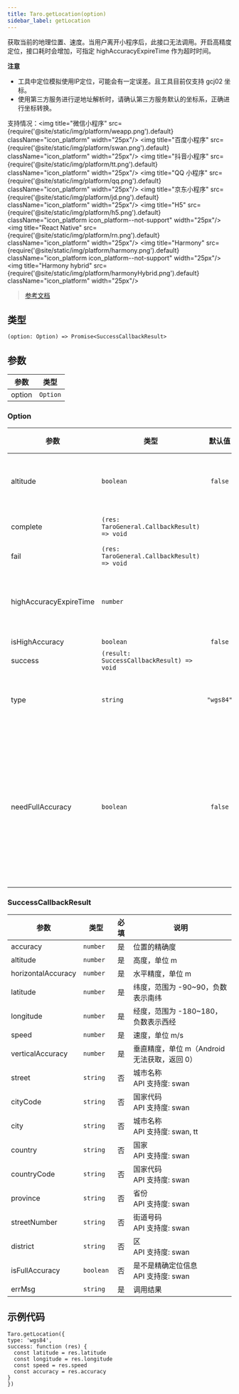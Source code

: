 ```yaml
---
title: Taro.getLocation(option)
sidebar_label: getLocation
---
```


获取当前的地理位置、速度。当用户离开小程序后，此接口无法调用。开启高精度定位，接口耗时会增加，可指定 highAccuracyExpireTime 作为超时时间。

**注意**
- 工具中定位模拟使用IP定位，可能会有一定误差。且工具目前仅支持 gcj02 坐标。
- 使用第三方服务进行逆地址解析时，请确认第三方服务默认的坐标系，正确进行坐标转换。

支持情况：<img title="微信小程序" src={require('@site/static/img/platform/weapp.png').default} className="icon_platform" width="25px"/> <img title="百度小程序" src={require('@site/static/img/platform/swan.png').default} className="icon_platform" width="25px"/> <img title="抖音小程序" src={require('@site/static/img/platform/tt.png').default} className="icon_platform" width="25px"/> <img title="QQ 小程序" src={require('@site/static/img/platform/qq.png').default} className="icon_platform" width="25px"/> <img title="京东小程序" src={require('@site/static/img/platform/jd.png').default} className="icon_platform" width="25px"/> <img title="H5" src={require('@site/static/img/platform/h5.png').default} className="icon_platform icon_platform--not-support" width="25px"/> <img title="React Native" src={require('@site/static/img/platform/rn.png').default} className="icon_platform" width="25px"/> <img title="Harmony" src={require('@site/static/img/platform/harmony.png').default} className="icon_platform icon_platform--not-support" width="25px"/> <img title="Harmony hybrid" src={require('@site/static/img/platform/harmonyHybrid.png').default} className="icon_platform" width="25px"/>

> [参考文档](https://developers.weixin.qq.com/miniprogram/dev/api/location/wx.getLocation.html)

## 类型

```tsx
(option: Option) => Promise<SuccessCallbackResult>
```

## 参数

| 参数 | 类型 |
| --- | --- |
| option | `Option` |

### Option

| 参数 | 类型 | 默认值 | 必填 | 说明 |
| --- | --- | :---: | :---: | --- |
| altitude | `boolean` | `false` | 否 | 传入 true 会返回高度信息，由于获取高度需要较高精确度，会减慢接口返回速度 |
| complete | `(res: TaroGeneral.CallbackResult) => void` |  | 否 | 接口调用结束的回调函数（调用成功、失败都会执行） |
| fail | `(res: TaroGeneral.CallbackResult) => void` |  | 否 | 接口调用失败的回调函数 |
| highAccuracyExpireTime | `number` |  | 否 | 高精度定位超时时间(ms)，指定时间内返回最高精度，该值3000ms以上高精度定位才有效果 |
| isHighAccuracy | `boolean` | `false` | 否 | 开启高精度定位 |
| success | `(result: SuccessCallbackResult) => void` |  | 否 | 接口调用成功的回调函数 |
| type | `string` | `"wgs84"` | 否 | wgs84 返回 gps 坐标，gcj02 返回可用于 Taro.openLocation 的坐标 |
| needFullAccuracy | `boolean` | `false` | 否 | 针对 iOS14/Android12 及以上的新特性，其他情况本参数忽略。默认情况宿主是精确定位就返回精确定位信息。<br />传入 true 会强制使用精确定位信息，iOS14/Android12 及以上如果没有精确定位权限，会弹出精确定位授权弹框<br />API 支持度: swan |

### SuccessCallbackResult

| 参数 | 类型 | 必填 | 说明 |
| --- | --- | :---: | --- |
| accuracy | `number` | 是 | 位置的精确度 |
| altitude | `number` | 是 | 高度，单位 m |
| horizontalAccuracy | `number` | 是 | 水平精度，单位 m |
| latitude | `number` | 是 | 纬度，范围为 -90~90，负数表示南纬 |
| longitude | `number` | 是 | 经度，范围为 -180~180，负数表示西经 |
| speed | `number` | 是 | 速度，单位 m/s |
| verticalAccuracy | `number` | 是 | 垂直精度，单位 m（Android 无法获取，返回 0） |
| street | `string` | 否 | 城市名称<br />API 支持度: swan |
| cityCode | `string` | 否 | 国家代码<br />API 支持度: swan |
| city | `string` | 否 | 城市名称<br />API 支持度: swan, tt |
| country | `string` | 否 | 国家<br />API 支持度: swan |
| countryCode | `string` | 否 | 国家代码<br />API 支持度: swan |
| province | `string` | 否 | 省份<br />API 支持度: swan |
| streetNumber | `string` | 否 | 街道号码<br />API 支持度: swan |
| district | `string` | 否 | 区<br />API 支持度: swan |
| isFullAccuracy | `boolean` | 否 | 是不是精确定位信息<br />API 支持度: swan |
| errMsg | `string` | 是 | 调用结果 |

## 示例代码

 ```tsx
Taro.getLocation({
 type: 'wgs84',
 success: function (res) {
   const latitude = res.latitude
   const longitude = res.longitude
   const speed = res.speed
   const accuracy = res.accuracy
 }
})
```
